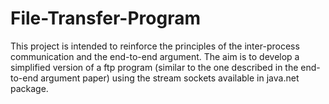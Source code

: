 # File-Transfer-Program
This project is intended to reinforce the principles of the inter-process communication and the end-to-end argument. The aim is to develop a simplified version of a ftp program (similar to the one described in the end-to-end argument paper) using the stream sockets available in java.net package.
